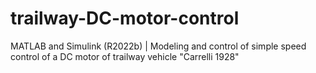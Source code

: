 # trailway-DC-motor-control
MATLAB and Simulink (R2022b) | 
Modeling and control of simple speed control of a DC motor of trailway vehicle "Carrelli 1928"

